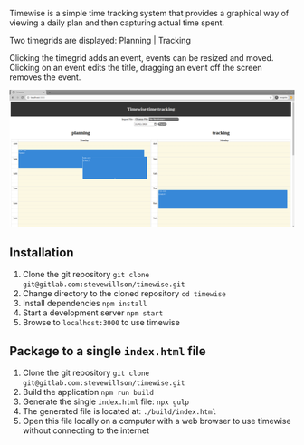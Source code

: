 Timewise is a simple time tracking system that provides a graphical way of viewing a daily plan and then capturing actual time spent.

Two timegrids are displayed:
Planning | Tracking

Clicking the timegrid adds an event, events can be resized and moved. Clicking on an event edits the title, dragging an event off the screen removes the event.

![timewise_screenshot][screenshot_1]

[screenshot_1]: timewise_1.png "Timewise Screenshot"

## Installation

1. Clone the git repository `git clone git@gitlab.com:stevewillson/timewise.git`
2. Change directory to the cloned repository `cd timewise`
3. Install dependencies `npm install`
4. Start a development server `npm start`
5. Browse to `localhost:3000` to use timewise

## Package to a single `index.html` file

1. Clone the git repository `git clone git@gitlab.com:stevewillson/timewise.git`
2. Build the application `npm run build`
3. Generate the single `index.html` file: `npx gulp`
4. The generated file is located at: `./build/index.html`
5. Open this file locally on a computer with a web browser to use timewise without connecting to the internet
